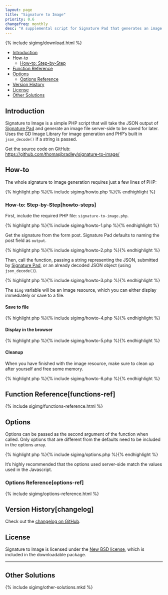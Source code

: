 ```yaml
---
layout: page
title: "Signature to Image"
priority: 0.6
changefreq: monthly
desc: "A supplemental script for Signature Pad that generates an image of the signature’s JSON output server-side using PHP."
---
```


<div class="main-download">
	{% include sigimg/download.html %}
</div>

- [Introduction](#introduction)
- [How-to](#howto)
	- [How-to: Step-by-Step](#howto-steps)
- [Function Reference](#function-ref)
- [Options](#options)
	- [Options Reference](#options-ref)
- [Version History](#changelog)
- [License](#license)
- [Other Solutions](#othersolutions)

## Introduction

Signature to Image is a simple PHP script that will take the JSON output of [Signature Pad](/lab/signature-pad/) and generate an image file server-side to be saved for later. Uses the GD Image Library for image generation and PHP’s built in `json_decode()` if a string is passed.

Get the source code on GitHub:
<https://github.com/thomasjbradley/signature-to-image/>

## How-to

The whole signature to image generation requires just a few lines of PHP:

{% highlight php %}{% include sigimg/howto.php %}{% endhighlight %}

### How-to: Step-by-Step[howto-steps]

First, include the required PHP file: `signature-to-image.php`.

{% highlight php %}{% include sigimg/howto-1.php %}{% endhighlight %}

Get the signature from the form post. Signature Pad defaults to naming the post field as `output`.

{% highlight php %}{% include sigimg/howto-2.php %}{% endhighlight %}

Then, call the function, passing a string representing the JSON, submitted by [Signature Pad](/lab/signature-pad/), or an already decoded JSON object (using `json_decode()`).

{% highlight php %}{% include sigimg/howto-3.php %}{% endhighlight %}

The `$img` variable will be an image resource, which you can either display immediately or save to a file.

#### Save to file

{% highlight php %}{% include sigimg/howto-4.php %}{% endhighlight %}

#### Display in the browser

{% highlight php %}{% include sigimg/howto-5.php %}{% endhighlight %}

#### Cleanup

When you have finished with the image resource, make sure to clean up after yourself and free some memory.

{% highlight php %}{% include sigimg/howto-6.php %}{% endhighlight %}

## Function Reference[functions-ref]

{% include sigimg/functions-reference.html %}

## Options

Options can be passed as the second argument of the function when called. Only options that are different from the defaults need to be included in the options array.

{% highlight php %}{% include sigimg/options.php %}{% endhighlight %}

It’s highly recommended that the options used server-side match the values used in the Javascript.

### Options Reference[options-ref]

{% include sigimg/options-reference.html %}

## Version History[changelog]

Check out the [changelog on GitHub](https://github.com/thomasjbradley/signature-to-image/blob/master/CHANGELOG.md).

## License

Signature to Image is licensed under the <a href="https://github.com/thomasjbradley/signature-to-image/blob/master/NEW-BSD-LICENSE.txt" rel="license">New BSD license</a>, which is included in the downloadable package.

---

## Other Solutions

{% include sigimg/other-solutions.mkd %}

